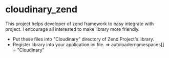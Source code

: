 cloudinary_zend
===============

This project helps developer of zend framework to easy integrate with project. I encourage all interested to make library more friendly.


- Put these files into "Cloudinary" directory of Zend Project's library.
- Register library into your application.ini file. => autoloadernamespaces[] = "Cloudinary" 
